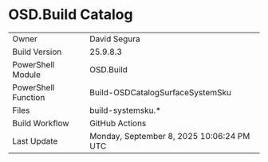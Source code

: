 ﻿# OSD.Build Catalog

| | |
|-|-|
| Owner | David Segura |
| Build Version | 25.9.8.3 |
| PowerShell Module | OSD.Build |
| PowerShell Function | Build-OSDCatalogSurfaceSystemSku |
| Files | build-systemsku.* |
| Build Workflow | GitHub Actions |
| Last Update | Monday, September 8, 2025 10:06:24 PM UTC |
